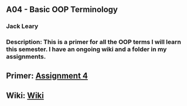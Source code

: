 ## A04 - Basic OOP Terminology
### Jack Leary
### Description: This is a primer for all the OOP terms I will learn this semester. I have an ongoing wiki and a folder in my assignments.

## Primer: [Assignment 4](https://github.com/jackleary271/2143-OOP/tree/main/Assignments/OOP-Primer)
## Wiki: [Wiki](https://github.com/jackleary271/2143-OOP/wiki)
